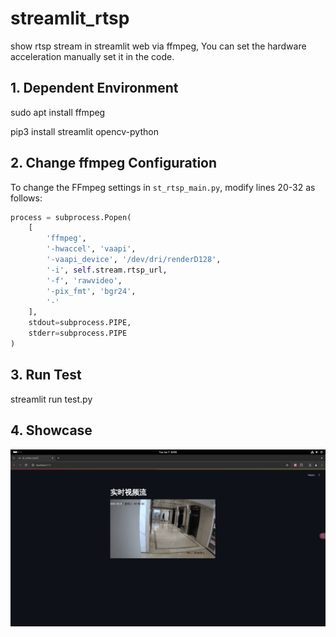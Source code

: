 # streamlit_rtsp
show rtsp stream in streamlit web via ffmpeg, You can set the hardware acceleration manually set it in the code.

## **1. Dependent Environment**
sudo apt install ffmpeg

pip3 install streamlit opencv-python

## **2. Change ffmpeg Configuration**


To change the FFmpeg settings in `st_rtsp_main.py`, modify lines 20-32 as follows:

```python
process = subprocess.Popen(
    [
        'ffmpeg',
        '-hwaccel', 'vaapi',
        '-vaapi_device', '/dev/dri/renderD128',
        '-i', self.stream.rtsp_url,
        '-f', 'rawvideo',
        '-pix_fmt', 'bgr24',
        '-'
    ],
    stdout=subprocess.PIPE,
    stderr=subprocess.PIPE
)
```

## **3. Run Test**
streamlit run test.py

## **4. Showcase**
![image](https://github.com/ccl-private/streamlit_rtsp/blob/main/src/converted.gif)
